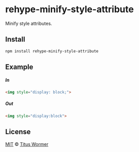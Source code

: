 <!--This file is generated by `build-packages.js`-->

# rehype-minify-style-attribute

Minify style attributes.

## Install

```sh
npm install rehype-minify-style-attribute
```

## Example

##### In

```html
<img style="display: block;">
```

##### Out

```html
<img style="display:block">
```

## License

[MIT](https://github.com/rehypejs/rehype-minify/blob/master/license) © [Titus Wormer](http://wooorm.com)
